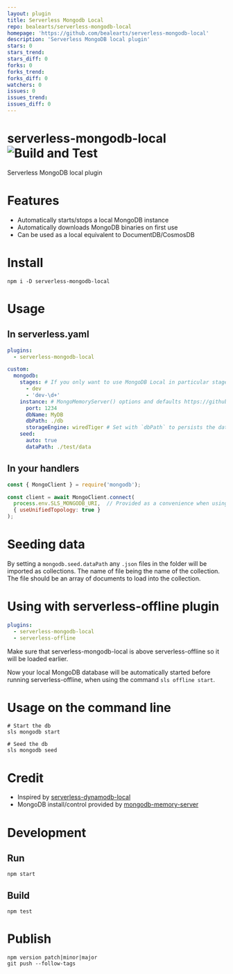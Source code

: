 ```yaml
---
layout: plugin
title: Serverless Mongodb Local
repo: bealearts/serverless-mongodb-local
homepage: 'https://github.com/bealearts/serverless-mongodb-local'
description: 'Serverless MongoDB local plugin'
stars: 0
stars_trend: 
stars_diff: 0
forks: 0
forks_trend: 
forks_diff: 0
watchers: 0
issues: 0
issues_trend: 
issues_diff: 0
---
```



# serverless-mongodb-local ![Build and Test](https://github.com/bealearts/serverless-mongodb-local/workflows/Build%20and%20Test/badge.svg)

Serverless MongoDB local plugin

# Features
  - Automatically starts/stops a local MongoDB instance
  - Automatically downloads MongoDB binaries on first use
  - Can be used as a local equivalent to DocumentDB/CosmosDB

# Install
```shell
npm i -D serverless-mongodb-local
```

# Usage

## In serverless.yaml

```yaml
plugins:
  - serverless-mongodb-local

custom:
  mongodb:
    stages: # If you only want to use MongoDB Local in particular stages, declare them here as a string or regex
      - dev
      - 'dev-\d+'
    instance: # MongoMemoryServer() options and defaults https://github.com/nodkz/mongodb-memory-server#available-options-for-mongomemoryserver
      port: 1234
      dbName: MyDB
      dbPath: ./db
      storageEngine: wiredTiger # Set with `dbPath` to persists the database between instantiations
    seed:
      auto: true
      dataPath: ./test/data
```

## In your handlers
```js
const { MongoClient } = require('mongodb');

const client = await MongoClient.connect(
  process.env.SLS_MONGODB_URI,  // Provided as a convenience when using the plugin
  { useUnifiedTopology: true }
);
```

# Seeding data

By setting a `mongodb.seed.dataPath` any `.json` files in the folder will be imported as collections. The name of file being the name of the collection. The file should be an array of documents to load into the collection.


# Using with serverless-offline plugin

```yaml
plugins:
  - serverless-mongodb-local
  - serverless-offline
```

Make sure that serverless-mongodb-local is above serverless-offline so it will be loaded earlier.

Now your local MongoDB database will be automatically started before running serverless-offline, when using the command `sls offline start`.


# Usage on the command line

```shell
# Start the db
sls mongodb start

# Seed the db
sls mongodb seed
```


# Credit

 - Inspired by [serverless-dynamodb-local](https://github.com/99x/serverless-dynamodb-local)
 - MongoDB install/control provided by [mongodb-memory-server](https://github.com/nodkz/mongodb-memory-server)

# Development

## Run
```shell
npm start
```

## Build
```shell
npm test
```

# Publish
```shell
npm version patch|minor|major
git push --follow-tags
```
